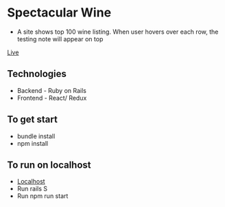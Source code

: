 # Spectacular Wine 

* A site shows top 100 wine listing. When user hovers over each row, the testing note will appear on top

[Live](https://artsy-aa.herokuapp.com/#/)

## Technologies 

* Backend - Ruby on Rails
* Frontend - React/ Redux 


## To get start
* bundle install
* npm install

## To run on localhost 
* [Localhost](http://localhost:3000)
* Run rails S
* Run npm run start